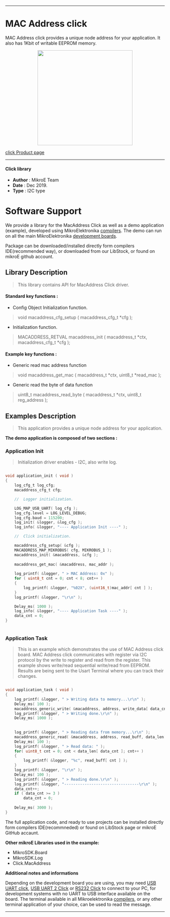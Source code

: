 
---
# MAC Address  click

MAC Address click provides a unique node address for your application. It also has 1Kbit of writable EEPROM memory.

<p align="center">
  <img src="https://download.mikroe.com/images/click_for_ide/macaddress_click.png" height=300px>
</p>

[click Product page](https://www.mikroe.com/mac-address-click)

---


#### Click library 

- **Author**        : MikroE Team
- **Date**          : Dec 2019.
- **Type**          : I2C type


# Software Support

We provide a library for the MacAddress Click 
as well as a demo application (example), developed using MikroElektronika 
[compilers](https://shop.mikroe.com/compilers). 
The demo can run on all the main MikroElektronika [development boards](https://shop.mikroe.com/development-boards).

Package can be downloaded/installed directly form compilers IDE(recommended way), or downloaded from our LibStock, or found on mikroE github account. 

## Library Description

> This library contains API for MacAddress Click driver.

#### Standard key functions :

- Config Object Initialization function.
> void macaddress_cfg_setup ( macaddress_cfg_t *cfg ); 
 
- Initialization function.
> MACADDRESS_RETVAL macaddress_init ( macaddress_t *ctx, macaddress_cfg_t *cfg );

#### Example key functions :

- Generic read mac address function
> void macaddress_get_mac ( macaddress_t *ctx, uint8_t *read_mac );

- Generic read the byte of data function
> uint8_t macaddress_read_byte ( macaddress_t *ctx, uint8_t reg_address );

## Examples Description

> This application provides a unique node address for your application.

**The demo application is composed of two sections :**

### Application Init 

> Initialization driver enables - I2C, also write log.

```c

void application_init ( void )
{
    log_cfg_t log_cfg;
    macaddress_cfg_t cfg;

    //  Logger initialization.

    LOG_MAP_USB_UART( log_cfg );
    log_cfg.level = LOG_LEVEL_DEBUG;
    log_cfg.baud = 115200;
    log_init( &logger, &log_cfg );
    log_info( &logger, "---- Application Init ----" );

    //  Click initialization.

    macaddress_cfg_setup( &cfg );
    MACADDRESS_MAP_MIKROBUS( cfg, MIKROBUS_1 );
    macaddress_init( &macaddress, &cfg );
    
    macaddress_get_mac( &macaddress, mac_addr );
    
    log_printf( &logger, " > MAC Address: 0x" );
    for ( uint8_t cnt = 0; cnt < 8; cnt++ )
    {
        log_printf( &logger, "%02X", (uint16_t)mac_addr[ cnt ] );
    }
    log_printf( &logger, "\r\n" );

    Delay_ms( 1000 );
    log_info( &logger, "---- Application Task ----" );
    data_cnt = 0;
}
  
```

### Application Task

> This is an example which demonstrates the use of MAC Address click board.
> MAC Address click communicates with register via I2C protocol by the write to register and read from the register.
> This example shows write/read sequential write/read from EEPROM.
> Results are being sent to the Usart Terminal where you can track their changes.

```c

void application_task ( void )
{
    log_printf( &logger, " > Writing data to memory...\r\n" );
    Delay_ms( 100 );
    macaddress_generic_write( &macaddress, address, write_data[ data_cnt ], data_len[ data_cnt ] );
    log_printf( &logger, " > Writing done.\r\n" );
    Delay_ms( 1000 );
    
    
    log_printf( &logger, " > Reading data from memory...\r\n" );
    macaddress_generic_read( &macaddress, address, read_buff, data_len[ data_cnt ] );
    Delay_ms( 100 );
    log_printf( &logger, " > Read data: " );
    for( uint8_t cnt = 0; cnt < data_len[ data_cnt ]; cnt++ )
    {
        log_printf( &logger, "%c", read_buff[ cnt ] );
    }
    log_printf( &logger, "\r\n" );
    Delay_ms( 100 );
    log_printf( &logger, " > Reading done.\r\n" );
    log_printf( &logger, "---------------------------------\r\n" );
    data_cnt++;
    if ( data_cnt >= 3 )
        data_cnt = 0;
    
    Delay_ms( 3000 );
}

```



The full application code, and ready to use projects can be  installed directly form compilers IDE(recommneded) or found on LibStock page or mikroE GitHub accaunt.

**Other mikroE Libraries used in the example:** 

- MikroSDK.Board
- MikroSDK.Log
- Click.MacAddress

**Additional notes and informations**

Depending on the development board you are using, you may need 
[USB UART click](https://shop.mikroe.com/usb-uart-click), 
[USB UART 2 Click](https://shop.mikroe.com/usb-uart-2-click) or 
[RS232 Click](https://shop.mikroe.com/rs232-click) to connect to your PC, for 
development systems with no UART to USB interface available on the board. The 
terminal available in all Mikroelektronika 
[compilers](https://shop.mikroe.com/compilers), or any other terminal application 
of your choice, can be used to read the message.



---
